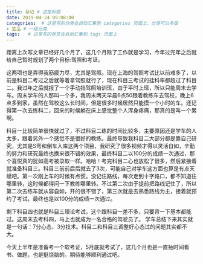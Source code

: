 ```yaml
---
title: 杂记 # 这是标题
date: 2019-04-24 09:08:00
categories:  # 这里写的分类会自动汇集到 categories 页面上，分类可以多级
- 生活 # 一级分类
tags:   # 这里写的标签会自动汇集到 tags 页面上
---
```

距离上次写文章已经好几个月了，这几个月除了工作就是学习，今年过完年之后就给自己暂时规划了两个目标:驾照和考证。

这两项也是弄得我筋疲力尽，尤其是驾照。现在上海的驾照考试比以前难多了，以前是科目二考过之后就等着拿驾照就行了，现在科目三考试的挂科率都超过了科目二。我过年之后就报了一个手动挡驾照培训班，由于平时上班，所以只能周末去学车。周末学车的人那叫一个多，我周末两天早晨6点50跟着教练车去驾校，晚上6点多到家，虽然在驾校这么长时间，但是很多时候居然只能摸一个小时的车。还记得第一次去练科二，回来的时候躺在床上感觉整个人浑身疼痛，那真的是叫一个累啊。

科目一比较简单很快就过了，不过科目二练的时间比较多，主要原因还是学车的人太多，跟着另外一个感觉不是很好的教练。最终导致我科目二大部分都是靠自己研究，尤其是S弯和倒车入库这两个项目，我研究了很多视频才得以灵活自如，辛勤的努力和研究最终也换来很不错的效果，最终科目二以100分的成绩一次通过，那个喜悦真的犹如高考被录取一样。哈哈！考完科目二心也放松了很多，然后紧接着就准备科目三。科目三前前后后就去了3次，可能自己对学车这方面也算是有点天赋吧。第一次刚上车的时候有点慌，没记住路线，每次走到十字路口，都不知道往哪里转，这时候都得问一下教练哪里转。不过第二次由于提前把路线记住了，所以第二次去练车就从容自如，开的很不错了，第三次就是去熟悉路线为主，接着就预约了考试，最终也是以100分的成绩一次通过。

剩下科目四也就是科目三理论考试，这个跟科目一差不多，只要背一下基本都能过。这周末去考科四，马上也就成为一名合格的驾驶员了。
学车总结下来其实就是一句话：7分心态，3分技术。科目二和科目三调整好心态过的问题其实都不大。

今天上半年是准备考一个软考证，5月底就考试了，这几个月也是一直抽时间看书、做题，也是挺烧脑的。期待能够顺利通过吧。
